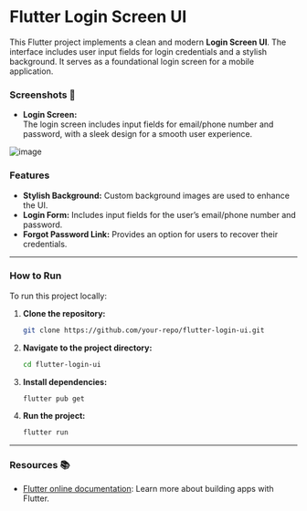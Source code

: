 # Flutter Login Screen UI

This Flutter project implements a clean and modern **Login Screen UI**. The interface includes user input fields for login credentials and a stylish background. It serves as a foundational login screen for a mobile application.

### Screenshots 📸

- **Login Screen:**  
  The login screen includes input fields for email/phone number and password, with a sleek design for a smooth user experience.

![image](https://github.com/user-attachments/assets/5302336e-849c-4f4b-b5ca-dac478a85751)


### Features

- **Stylish Background:** Custom background images are used to enhance the UI.
- **Login Form:** Includes input fields for the user’s email/phone number and password.
- **Forgot Password Link:** Provides an option for users to recover their credentials.

---

### How to Run

To run this project locally:

1. **Clone the repository:**
    ```bash
    git clone https://github.com/your-repo/flutter-login-ui.git
    ```

2. **Navigate to the project directory:**
    ```bash
    cd flutter-login-ui
    ```

3. **Install dependencies:**
    ```bash
    flutter pub get
    ```

4. **Run the project:**
    ```bash
    flutter run
    ```

---

### Resources 📚

- [Flutter online documentation](https://docs.flutter.dev/): Learn more about building apps with Flutter.

